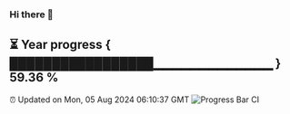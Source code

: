 ### Hi there 👋
⏳ Year progress { █████████████████▁▁▁▁▁▁▁▁▁▁▁▁▁ } 59.36 %
---
⏰ Updated on Mon, 05 Aug 2024 06:10:37 GMT
![Progress Bar CI](https://github.com/Moyi321/Moyi321/workflows/Progress%20Bar%20CI/badge.svg)
